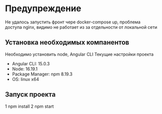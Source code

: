 # Предупреждение 
 Не удалось запустить фронт чере docker-compose up, проблема доступа nginx, видимо не работает из за отдельности от локальной сети

## Установка необходимых компанентов
 Необходимо установить node, Angular CLI 
 Текущие настройки проекта 
  + Angular CLI: 15.0.3
  + Node: 16.19.1
  + Package Manager: npm 8.19.3
  + OS: linux x64
## Запуск проекта
  1 npm install
  2 npm start 

